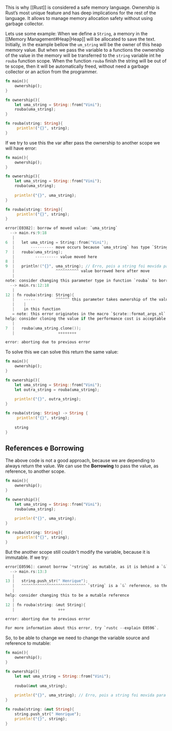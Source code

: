 This is why [[Rust]] is considered a safe memory language. Ownership is Rust’s most unique feature and has deep implications for the rest of the language. It allows to manage memory allocation safety without using garbage collector.

Lets use some example:
When we define a `String`, a memory in the [[Memory Management#Heap|Heap]] will be allocated to save the text. Initially, in the example bellow the `um_string` will be the owner of this heap memory value. But when we pass the variable to a functions the ownership of the value in the memory will be transferred to the `string` variable int he `rouba` function scope. When the function `rouba` finish the string will be out of te scope, then it will be automatically freed, without need a garbage collector or an action from the programmer.
```rust
fn main(){
	ownership();
}

fn ownership(){
	let uma_string = String::from("Vini");
	rouba(uma_string);
}

fn rouba(string: String){
	 println!("{}", string);
}
```

If we try to use this the var after pass the ownership to another scope we will have error:
```rust
fn main(){
	ownership();
}

fn ownership(){
	let uma_string = String::from("Vini");
	rouba(uma_string);
	
	println!("{}", uma_string);
}

fn rouba(string: String){
	 println!("{}", string);
}
```

```c
error[E0382]: borrow of moved value: `uma_string`
  --> main.rs:9:18
   |
6  |   let uma_string = String::from("Vini");
   |       ---------- move occurs because `uma_string` has type `String`, which does not implement the `Copy` trait
7  |   rouba(uma_string);
   |         ---------- value moved here
8  |
9  |   println!("{}", uma_string); // Erro, pois a string foi movida para a função rouba
   |                  ^^^^^^^^^^ value borrowed here after move
   |
note: consider changing this parameter type in function `rouba` to borrow instead if owning the value isn't necessary
  --> main.rs:12:18
   |
12 | fn rouba(string: String){
   |    -----         ^^^^^^ this parameter takes ownership of the value
   |    |
   |    in this function
   = note: this error originates in the macro `$crate::format_args_nl` which comes from the expansion of the macro `println` (in Nightly builds, run with -Z macro-backtrace for more info)
help: consider cloning the value if the performance cost is acceptable
   |
7  |   rouba(uma_string.clone());
   |                   ++++++++

error: aborting due to previous error
```
To solve this we can solve this return the same value:
```rust
fn main(){
	ownership();
}

fn ownership(){
	let uma_string = String::from("Vini");
	let outra_string = rouba(uma_string);
	
	println!("{}", outra_string);
}

fn rouba(string: String) -> String {
	 println!("{}", string);
	
	string
}
```

## References e Borrowing
The above code is not a good approach, because we are depending to always return the value. We can use the **Borrowing** to pass the value, as reference, to another scope.
```rust
fn main(){
	ownership();
}

fn ownership(){
	let uma_string = String::from("Vini");
	rouba(uma_string);
	
	println!("{}", uma_string);
}

fn rouba(string: String){
	 println!("{}", string);
}
```
But the another scope still couldn't modify the variable, because it is immutable. If we try:
```c
error[E0596]: cannot borrow `*string` as mutable, as it is behind a `&` reference
  --> main.rs:13:3
   |
13 |   string.push_str(" Henrique");
   |   ^^^^^^^^^^^^^^^^^^^^^^^^^^^^ `string` is a `&` reference, so the data it refers to cannot be borrowed as mutable
   |
help: consider changing this to be a mutable reference
   |
12 | fn rouba(string: &mut String){
   |                   +++

error: aborting due to previous error

For more information about this error, try `rustc --explain E0596`.
```
So, to be able to change we need to change the variable source and reference to mutable:
```rust
fn main(){
	ownership();
}

fn ownership(){
	let mut uma_string = String::from("Vini");
	
	rouba(&mut uma_string);
	
	println!("{}", uma_string); // Erro, pois a string foi movida para a função rouba
}

fn rouba(string: &mut String){
	string.push_str(" Henrique");
	println!("{}", string);
}
```